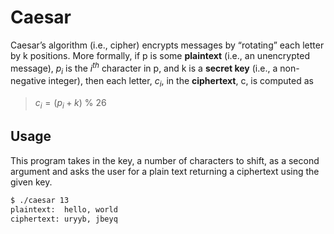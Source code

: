 # Caesar

Caesar’s algorithm (i.e., cipher) encrypts messages by “rotating” each letter by k positions. More formally, if p is some **plaintext** (i.e., an unencrypted message), $p_{i}$ is the $i^{th}$ character in p, and k is a **secret key** (i.e., a non-negative integer), then each letter, $c_i$, in the **ciphertext**, c, is computed as

> $c_i = (p_i + k)$ % 26

## Usage

This program takes in the key, a number of characters to shift, as a second argument and asks the user for a plain text returning a ciphertext using the given key.

```bash
$ ./caesar 13
plaintext:  hello, world
ciphertext: uryyb, jbeyq
```

